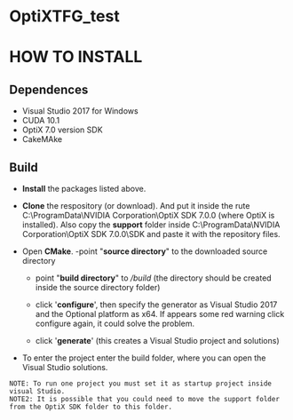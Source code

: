 # OptiXTFG_test

# HOW TO INSTALL

## Dependences
*  Visual Studio 2017 for Windows
*  CUDA 10.1
*  OptiX 7.0 version SDK
*  CakeMAke

## Build

- **Install** the packages listed above.
- **Clone** the respository (or download). And put it inside the rute C:\ProgramData\NVIDIA Corporation\OptiX SDK 7.0.0 (where OptiX is installed). Also copy the **support** folder inside C:\ProgramData\NVIDIA Corporation\OptiX SDK 7.0.0\SDK and paste it with the repository files. 
- Open **CMake**.
  -point "**source directory**" to the downloaded source directory
  - point "**build directory**" to */build* (the directory should be created inside the source directory folder)
  - click '**configure**', then specify the generator as Visual Studio 2017 and the Optional platform as x64. If appears some red warning click configure again, it could solve the       problem.
  
  - click '**generate**' (this creates a Visual Studio project and solutions)
  
- To enter the project enter the build folder, where you can open the Visual Studio solutions. 

```
NOTE: To run one project you must set it as startup project inside visual Studio.
NOTE2: It is possible that you could need to move the support folder from the OptiX SDK folder to this folder.
```
